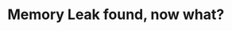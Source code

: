 #

# Memory Leak found, now what?

<style type="text/css">
.mermaid {
  line-height: 1 !important;
  text-align: center;
}
</style>
